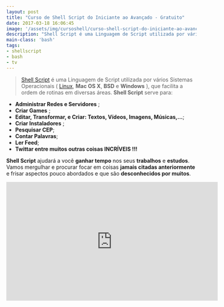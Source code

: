 ```yaml
---
layout: post
title: "Curso de Shell Script do Iniciante ao Avançado - Gratuito"
date: 2017-03-18 16:06:45
image: '/assets/img/cursoshell/curso-shell-script-do-iniciante-ao-avancado-linux.jpg'
description: "Shell Script é uma Linguagem de Script utilizada por vários Sistemas Operacionais (Linux, Mac OS X, BSD e Windows), que facilita a ordem de rotinas em diversas áreas."
main-class: 'bash'
tags:
- shellscript
- bash
- tv
---
```


<!--
![Curso de Shell Script Gratuito do Iniciante ao Avançado](/assets/img/cursoshell/01-introducao.jpg "Curso de Shell Script Gratuito do Iniciante ao Avançado"){:height="800px" width="450px"}
-->

> [Shell Script](http://tldp.org/LDP/Bash-Beginners-Guide/html/) é uma Linguagem de Script utilizada por vários Sistemas Operacionais ( [Linux](http://www.terminalroot.com.br/), __Mac OS X__, __BSD__ e __Windows__ ), que facilita a ordem de rotinas em diversas áreas. __Shell Script__ serve para:

* __Administrar Redes e Servidores__ ; 
* __Criar Games__ ; 
* __Editar, Transformar, e Criar: Textos, Vídeos, Imagens, Músicas,...__;
* __Criar Instaladores__ ; 
* __Pesquisar CEP__; 
* __Contar Palavras__; 
* __Ler Feed__; 
* __Twittar entre muitos outras coisas INCRÍVEIS !!!__

__Shell Script__ ajudará a você __ganhar tempo__ nos seus __trabalhos__ e __estudos__. Vamos mergulhar e procurar focar em coisas __jamais citadas anteriormente__ e frisar aspectos pouco abordados e que são __desconhecidos por muitos__.

<iframe width="560" height="315" src="https://www.youtube.com/embed/ScIwlstkbSA" frameborder="0" allowfullscreen></iframe>
